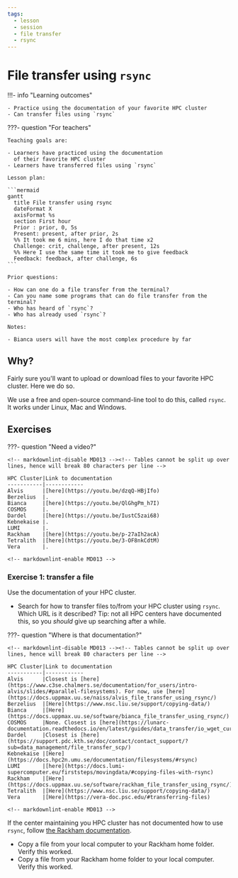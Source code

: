 ```yaml
---
tags:
  - lesson
  - session
  - file transfer
  - rsync
---
```


# File transfer using `rsync`

!!!- info "Learning outcomes"

    - Practice using the documentation of your favorite HPC cluster
    - Can transfer files using `rsync`

???- question "For teachers"

    Teaching goals are:

    - Learners have practiced using the documentation
      of their favorite HPC cluster
    - Learners have transferred files using `rsync`

    Lesson plan:

    ```mermaid
    gantt
      title File transfer using rsync
      dateFormat X
      axisFormat %s
      section First hour
      Prior : prior, 0, 5s
      Present: present, after prior, 2s
      %% It took me 6 mins, here I do that time x2
      Challenge: crit, challenge, after present, 12s
      %% Here I use the same time it took me to give feedback
      Feedback: feedback, after challenge, 6s
    ```

    Prior questions:

    - How can one do a file transfer from the terminal?
    - Can you name some programs that can do file transfer from the terminal?
    - Who has heard of `rsync`?
    - Who has already used `rsync`?

    Notes:
    
    - Bianca users will have the most complex procedure by far

## Why?

Fairly sure you'll want to upload or download files to your
favorite HPC cluster.
Here we do so.

We use a free and open-source command-line tool to do this,
called `rsync`.
It works under Linux, Mac and Windows.

## Exercises

???- question "Need a video?"

    <!-- markdownlint-disable MD013 --><!-- Tables cannot be split up over lines, hence will break 80 characters per line -->

    HPC Cluster|Link to documentation
    -----------|------------
    Alvis      |[here](https://youtu.be/dzqQ-HBjIfo)
    Berzelius  |.
    Bianca     |[here](https://youtu.be/QlGhgPm_h7I)
    COSMOS     |.
    Dardel     |[here](https://youtu.be/IustC5zai68)
    Kebnekaise |.
    LUMI       |.
    Rackham    |[here](https://youtu.be/p-27aIh2acA)
    Tetralith  |[here](https://youtu.be/3-OF8nkCdtM)
    Vera       |.

    <!-- markdownlint-enable MD013 -->

### Exercise 1: transfer a file

Use the documentation of your HPC cluster.

- Search for how to transfer files to/from your HPC cluster
  using `rsync`. Which URL is it described?
  Tip: not all HPC centers have documented this,
  so you *should* give up searching after a while.

???- question "Where is that documentation?"

    <!-- markdownlint-disable MD013 --><!-- Tables cannot be split up over lines, hence will break 80 characters per line -->

    HPC Cluster|Link to documentation
    -----------|------------
    Alvis      |Closest is [here](https://www.c3se.chalmers.se/documentation/for_users/intro-alvis/slides/#parallel-filesystems). For now, use [here](https://docs.uppmax.uu.se/naiss/alvis_file_transfer_using_rsync/)
    Berzelius  |[Here](https://www.nsc.liu.se/support/copying-data/)
    Bianca     |[Here](https://docs.uppmax.uu.se/software/bianca_file_transfer_using_rsync/)
    COSMOS     |None. Closest is [here](https://lunarc-documentation.readthedocs.io/en/latest/guides/data_transfer/io_wget_curl/)
    Dardel     |Closest is [here](https://support.pdc.kth.se/doc/contact/contact_support/?sub=data_management/file_transfer_scp/)
    Kebnekaise |[Here](https://docs.hpc2n.umu.se/documentation/filesystems/#rsync)
    LUMI       |[here](https://docs.lumi-supercomputer.eu/firststeps/movingdata/#copying-files-with-rsync)
    Rackham    |[Here](https://docs.uppmax.uu.se/software/rackham_file_transfer_using_rsync/)
    Tetralith  |[Here](https://www.nsc.liu.se/support/copying-data/)
    Vera       |[Here](https://vera-doc.psc.edu/#transferring-files)

    <!-- markdownlint-enable MD013 -->

If the center maintaining you HPC cluster has not documented how to use
`rsync`, follow [the Rackham documentation](https://docs.uppmax.uu.se/software/rackham_file_transfer_using_rsync/).

- Copy a file from your local computer to your Rackham home folder. Verify this worked.
- Copy a file from your Rackham home folder to your local computer. Verify this worked.
